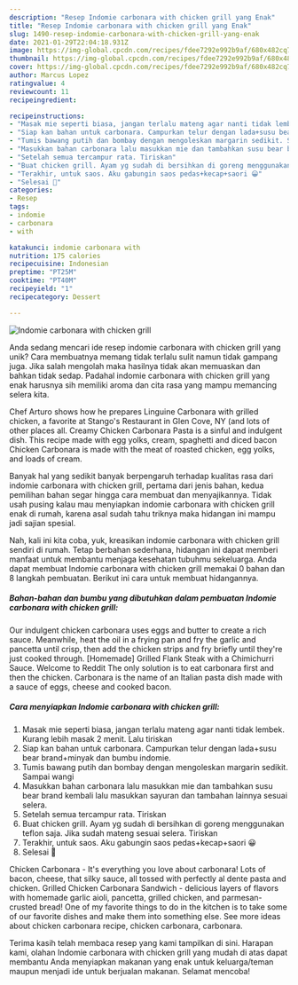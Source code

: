 ```yaml
---
description: "Resep Indomie carbonara with chicken grill yang Enak"
title: "Resep Indomie carbonara with chicken grill yang Enak"
slug: 1490-resep-indomie-carbonara-with-chicken-grill-yang-enak
date: 2021-01-29T22:04:18.931Z
image: https://img-global.cpcdn.com/recipes/fdee7292e992b9af/680x482cq70/indomie-carbonara-with-chicken-grill-foto-resep-utama.jpg
thumbnail: https://img-global.cpcdn.com/recipes/fdee7292e992b9af/680x482cq70/indomie-carbonara-with-chicken-grill-foto-resep-utama.jpg
cover: https://img-global.cpcdn.com/recipes/fdee7292e992b9af/680x482cq70/indomie-carbonara-with-chicken-grill-foto-resep-utama.jpg
author: Marcus Lopez
ratingvalue: 4
reviewcount: 11
recipeingredient:

recipeinstructions:
- "Masak mie seperti biasa, jangan terlalu mateng agar nanti tidak lembek. Kurang lebih masak 2 menit. Lalu tiriskan"
- "Siap kan bahan untuk carbonara. Campurkan telur dengan lada+susu bear brand+minyak dan bumbu indomie."
- "Tumis bawang putih dan bombay dengan mengoleskan margarin sedikit. Sampai wangi"
- "Masukkan bahan carbonara lalu masukkan mie dan tambahkan susu bear brand kembali lalu masukkan sayuran dan tambahan lainnya sesuai selera."
- "Setelah semua tercampur rata. Tiriskan"
- "Buat chicken grill. Ayam yg sudah di bersihkan di goreng menggunakan teflon saja. Jika sudah mateng sesuai selera. Tiriskan"
- "Terakhir, untuk saos. Aku gabungin saos pedas+kecap+saori 😀"
- "Selesai 💞"
categories:
- Resep
tags:
- indomie
- carbonara
- with

katakunci: indomie carbonara with 
nutrition: 175 calories
recipecuisine: Indonesian
preptime: "PT25M"
cooktime: "PT40M"
recipeyield: "1"
recipecategory: Dessert

---
```



![Indomie carbonara with chicken grill](https://img-global.cpcdn.com/recipes/fdee7292e992b9af/680x482cq70/indomie-carbonara-with-chicken-grill-foto-resep-utama.jpg)

Anda sedang mencari ide resep indomie carbonara with chicken grill yang unik? Cara membuatnya memang tidak terlalu sulit namun tidak gampang juga. Jika salah mengolah maka hasilnya tidak akan memuaskan dan bahkan tidak sedap. Padahal indomie carbonara with chicken grill yang enak harusnya sih memiliki aroma dan cita rasa yang mampu memancing selera kita.

Chef Arturo shows how he prepares Linguine Carbonara with grilled chicken, a favorite at Stango&#39;s Restaurant in Glen Cove, NY (and lots of other places all. Creamy Chicken Carbonara Pasta is a sinful and indulgent dish. This recipe made with egg yolks, cream, spaghetti and diced bacon Chicken Carbonara is made with the meat of roasted chicken, egg yolks, and loads of cream.

Banyak hal yang sedikit banyak berpengaruh terhadap kualitas rasa dari indomie carbonara with chicken grill, pertama dari jenis bahan, kedua pemilihan bahan segar hingga cara membuat dan menyajikannya. Tidak usah pusing kalau mau menyiapkan indomie carbonara with chicken grill enak di rumah, karena asal sudah tahu triknya maka hidangan ini mampu jadi sajian spesial.


Nah, kali ini kita coba, yuk, kreasikan indomie carbonara with chicken grill sendiri di rumah. Tetap berbahan sederhana, hidangan ini dapat memberi manfaat untuk membantu menjaga kesehatan tubuhmu sekeluarga. Anda dapat membuat Indomie carbonara with chicken grill memakai 0 bahan dan 8 langkah pembuatan. Berikut ini cara untuk membuat hidangannya.

<!--inarticleads1-->

##### Bahan-bahan dan bumbu yang dibutuhkan dalam pembuatan Indomie carbonara with chicken grill:



Our indulgent chicken carbonara uses eggs and butter to create a rich sauce. Meanwhile, heat the oil in a frying pan and fry the garlic and pancetta until crisp, then add the chicken strips and fry briefly until they&#39;re just cooked through. [Homemade] Grilled Flank Steak with a Chimichurri Sauce. Welcome to Reddit The only solution is to eat carbonara first and then the chicken. Carbonara is the name of an Italian pasta dish made with a sauce of eggs, cheese and cooked bacon. 

<!--inarticleads2-->

##### Cara menyiapkan Indomie carbonara with chicken grill:

1. Masak mie seperti biasa, jangan terlalu mateng agar nanti tidak lembek. Kurang lebih masak 2 menit. Lalu tiriskan
1. Siap kan bahan untuk carbonara. Campurkan telur dengan lada+susu bear brand+minyak dan bumbu indomie.
1. Tumis bawang putih dan bombay dengan mengoleskan margarin sedikit. Sampai wangi
1. Masukkan bahan carbonara lalu masukkan mie dan tambahkan susu bear brand kembali lalu masukkan sayuran dan tambahan lainnya sesuai selera.
1. Setelah semua tercampur rata. Tiriskan
1. Buat chicken grill. Ayam yg sudah di bersihkan di goreng menggunakan teflon saja. Jika sudah mateng sesuai selera. Tiriskan
1. Terakhir, untuk saos. Aku gabungin saos pedas+kecap+saori 😀
1. Selesai 💞


Chicken Carbonara - It&#39;s everything you love about carbonara! Lots of bacon, cheese, that silky sauce, all tossed with perfectly al dente pasta and chicken. Grilled Chicken Carbonara Sandwich - delicious layers of flavors with homemade garlic aioli, pancetta, grilled chicken, and parmesan-crusted bread! One of my favorite things to do in the kitchen is to take some of our favorite dishes and make them into something else. See more ideas about chicken carbonara recipe, chicken carbonara, carbonara. 

Terima kasih telah membaca resep yang kami tampilkan di sini. Harapan kami, olahan Indomie carbonara with chicken grill yang mudah di atas dapat membantu Anda menyiapkan makanan yang enak untuk keluarga/teman maupun menjadi ide untuk berjualan makanan. Selamat mencoba!

